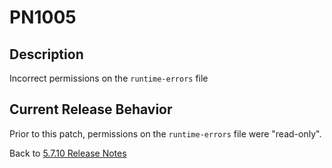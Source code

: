 # PN1005

<PageHeader />

## Description

Incorrect permissions on the `runtime-errors` file

## Current Release Behavior

Prior to this patch, permissions on the `runtime-errors` file were "read-only".

Back to [5.7.10 Release Notes](./../README.md)
  
<PageFooter />
